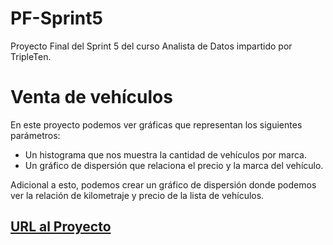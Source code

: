 # PF-Sprint5
Proyecto Final del Sprint 5 del curso Analista de Datos impartido por TripleTen.

# Venta de vehículos
En este proyecto podemos ver gráficas que representan los siguientes parámetros:

* Un histograma que nos muestra la cantidad de vehículos por marca.
* Un gráfico de dispersión que relaciona el precio y la marca del vehículo.

Adicional a esto, podemos crear un gráfico de dispersión donde podemos ver la relación de kilometraje y precio de la lista de vehículos.

## [URL al Proyecto](https://sprint-5-h1bj.onrender.com/)
